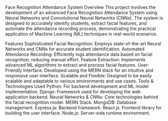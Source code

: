 Face Recognition Attendance System
Overview
This project involves the development of an advanced Face Recognition Attendance System using Neural Networks and Convolutional Neural Networks (CNNs). The system is designed to accurately identify students, extract facial features, and automate the attendance recording process, demonstrating the practical application of Machine Learning (ML) techniques in real-world scenarios.

Features
Sophisticated Facial Recognition: Employs state-of-the-art Neural Networks and CNNs for accurate student identification.
Automated Attendance Recording: Efficiently logs attendance data based on facial recognition, reducing manual effort.
Feature Extraction: Implements advanced ML algorithms to extract and process facial features.
User-Friendly Interface: Developed using the MERN stack for an intuitive and responsive user interface.
Scalable and Flexible: Designed to be easily scalable and adaptable to various environments and use cases.
Tools & Technologies Used
Python: For backend development and ML model implementation.
Django: Framework used for developing the web application backend.
Neural Networks & CNNs: Core technologies behind the facial recognition model.
MERN Stack:
MongoDB: Database management.
Express.js: Backend framework.
React.js: Frontend library for building the user interface.
Node.js: Server-side runtime environment.

